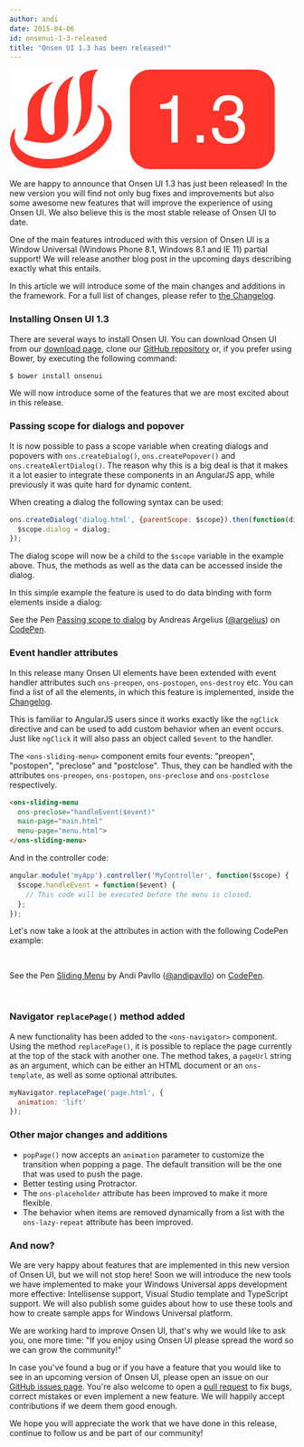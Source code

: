 ```yaml
---
author: andi
date: 2015-04-06
id: onsenui-1-3-released
title: "Onsen UI 1.3 has been released!"
---
```


![Onsen UI 1.3](/blog/content/images/2015/Apr/onsenui-1.3.0.png)

We are happy to announce that Onsen UI 1.3 has just been released! In the new version you will find not only bug fixes and improvements but also some awesome new features that will improve the experience of using Onsen UI. We also believe this is the most stable release of Onsen UI to date.

One of the main features introduced with this version of Onsen UI is a Window Universal (Windows Phone 8.1, Windows 8.1 and IE 11) partial support! We will release another blog post in the upcoming days describing exactly what this entails.

In this article we will introduce some of the main changes and additions in the framework. For a full list of changes, please refer to [the Changelog](https://github.com/OnsenUI/OnsenUI/blob/master/CHANGELOG.md).

<!-- more -->

### Installing Onsen UI 1.3

There are several ways to install Onsen UI. You can download Onsen UI from our [download page](/download.html), clone our [GitHub repository](https://github.com/OnsenUI/OnsenUI) or, if you prefer using Bower, by executing the following command:

```bash
$ bower install onsenui
```

We will now introduce some of the features that we are most excited about in this release.

### Passing scope for dialogs and popover

It is now possible to pass a scope variable when creating dialogs and popovers with `ons.createDialog()`, `ons.createPopover()` and `ons.createAlertDialog()`. The reason why this is a big deal is that it makes it a lot easier to integrate these components in an AngularJS app, while previously it was quite hard for dynamic content.

When creating a dialog the following syntax can be used:

```javascript
ons.createDialog('dialog.html', {parentScope: $scope}).then(function(dialog) {
  $scope.dialog = dialog;
});
```

The dialog scope will now be a child to the `$scope` variable in the example above. Thus, the methods as well as the data can be accessed inside the dialog.

In this simple example the feature is used to do data binding with form elements inside a dialog:

<p data-height="400" data-theme-id="13819" data-slug-hash="qEGayY" data-default-tab="result" data-user="argelius" class='codepen'>See the Pen <a href='http://codepen.io/argelius/pen/qEGayY/'>Passing scope to dialog</a> by Andreas Argelius (<a href='http://codepen.io/argelius'>@argelius</a>) on <a href='http://codepen.io'>CodePen</a>.</p>
<script async src="//assets.codepen.io/assets/embed/ei.js"></script>

### Event handler attributes

In this release many Onsen UI elements have been extended with event handler attributes such `ons-preopen`, `ons-postopen`, `ons-destroy` etc. You can find a list of all the elements, in which this feature is implemented, inside the [Changelog](https://github.com/OnsenUI/OnsenUI/blob/master/CHANGELOG.md).

This is familiar to AngularJS users since it works exactly like the `ngClick` directive and can be used to add custom behavior when an event occurs. Just like `ngClick` it will also pass an object called `$event` to the handler.

The `<ons-sliding-menu>` component emits four events: "preopen", "postopen", "preclose" and "postclose". Thus, they can be handled with the attributes `ons-preopen`, `ons-postopen`, `ons-preclose` and `ons-postclose` respectively.

```html
<ons-sliding-menu
  ons-preclose="handleEvent($event)"
  main-page="main.html"
  menu-page="menu.html">
</ons-sliding-menu>
```

And in the controller code:

```javascript
angular.module('myApp').controller('MyController', function($scope) {
  $scope.handleEvent = function($event) {
    // This code will be executed before the menu is closed.
  };
});
```

Let's now take a look at the attributes in action with the following CodePen example:

<br>
<p data-height="268" data-theme-id="13819" data-slug-hash="XJQozg" data-default-tab="result" data-user="andipavllo" class='codepen'>See the Pen <a href='http://codepen.io/andipavllo/pen/XJQozg/'>Sliding Menu</a> by Andi Pavllo (<a href='http://codepen.io/andipavllo'>@andipavllo</a>) on <a href='http://codepen.io'>CodePen</a>.</p>
<script async src="//assets.codepen.io/assets/embed/ei.js"></script>
<br>

### Navigator `replacePage()` method added

A new functionality has been added to the `<ons-navigator>` component. Using the method `replacePage()`, it is possible to replace the page currently at the top of the stack with another one. The method takes, a `pageUrl` string as an argument, which can be either an HTML document or an `ons-template`, as well as some optional attributes.

```javascript
myNavigator.replacePage('page.html', {
  animation: 'lift'
});
```

### Other major changes and additions

* `popPage()` now accepts an `animation` parameter to customize the transition when popping a page. The default transition will be the one that was used to push the page.
* Better testing using Protractor.
* The `ons-placeholder` attribute has been improved to make it more flexible.
* The behavior when items are removed dynamically from a list with the `ons-lazy-repeat` attribute has been improved.

### And now?

We are very happy about features that are implemented in this new version of Onsen UI, but we will not stop here! Soon we will introduce the new tools we have implemented to make your Windows Universal apps development more effective: Intellisense support, Visual Studio template and TypeScript support. We will also publish some guides about how to use these tools and how to create sample apps for Windows Universal platform.

We are working hard to improve Onsen UI, that's why we would like to ask you, one more time: "If you enjoy using Onsen UI please spread the word so we can grow the community!"

In case you've found a bug or if you have a feature that you would like to see in an upcoming version of Onsen UI, please open an issue on our [GitHub issues page](https://github.com/OnsenUI/OnsenUI/issues). You're also welcome to open a [pull request](https://github.com/OnsenUI/OnsenUI/pulls) to fix bugs, correct mistakes or even implement a new feature. We will happily accept contributions if we deem them good enough.

We hope you will appreciate the work that we have done in this release, continue to follow us and be part of our community!
